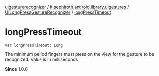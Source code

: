 [uigesturerecognizer](../../index.md) / [it.sephiroth.android.library.uigestures](../index.md) / [UILongPressGestureRecognizer](index.md) / [longPressTimeout](./long-press-timeout.md)

# longPressTimeout

`var longPressTimeout: `[`Long`](https://kotlinlang.org/api/latest/jvm/stdlib/kotlin/-long/index.html)

The minimum period fingers must press on the view for the gesture to be recognized.
Value is in milliseconds

**Since**
1.0.0

